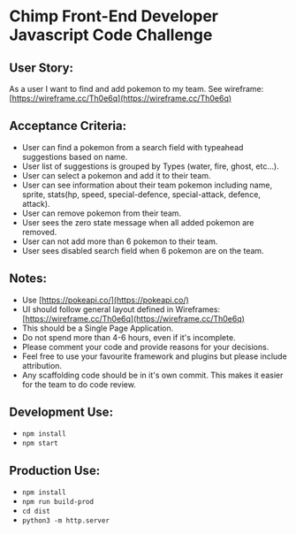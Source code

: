 # Chimp Front-End Developer Javascript Code Challenge

## User Story:
As a user I want to find and add pokemon to my team.
See wireframe: [https://wireframe.cc/Th0e6q](https://wireframe.cc/Th0e6q)

## Acceptance Criteria:
- User can find a pokemon from a search field with typeahead suggestions based on name.
- User list of suggestions is grouped by Types (water, fire, ghost, etc...).
- User can select a pokemon and add it to their team.
- User can see information about their team pokemon including name, sprite, stats(hp, speed, special-defence, special-attack, defence, attack).
- User can remove pokemon from their team.
- User sees the zero state message when all added pokemon are removed.
- User can not add more than 6 pokemon to their team.
- User sees disabled search field when 6 pokemon are on the team.

## Notes:
- Use [https://pokeapi.co/](https://pokeapi.co/)
- UI should follow general layout defined in Wireframes: [https://wireframe.cc/Th0e6q](https://wireframe.cc/Th0e6q)
- This should be a Single Page Application.
- Do not spend more than 4-6 hours, even if it's incomplete.
- Please comment your code and provide reasons for your decisions.
- Feel free to use your favourite framework and plugins but please include attribution.
- Any scaffolding code should be in it's own commit. This makes it easier for the team to do code review.

## Development Use:
- `npm install`
- `npm start`

## Production Use:
- `npm install`
- `npm run build-prod`
- `cd dist`
- `python3 -m http.server`

